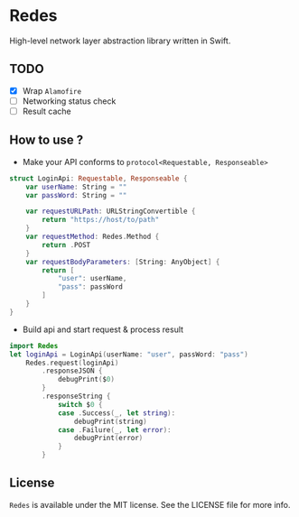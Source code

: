 # Redes

High-level network layer abstraction library written in Swift.

## TODO

- [x] Wrap `Alamofire`
- [ ] Networking status check
- [ ] Result cache

## How to use ?

- Make your API conforms to `protocol<Requestable, Responseable>`

``` swift
struct LoginApi: Requestable, Responseable {
    var userName: String = ""
    var passWord: String = ""

    var requestURLPath: URLStringConvertible {
        return "https://host/to/path"
    }
    var requestMethod: Redes.Method {
        return .POST
    }
    var requestBodyParameters: [String: AnyObject] {
        return [
            "user": userName,
            "pass": passWord
        ]
    }
}
```

- Build api and start request & process result

``` swift
import Redes
let loginApi = LoginApi(userName: "user", passWord: "pass")
    Redes.request(loginApi)
        .responseJSON {
            debugPrint($0)
        }
        .responseString {
            switch $0 {
            case .Success(_, let string):
                debugPrint(string)
            case .Failure(_, let error):
                debugPrint(error)
            }
        }
```

## License

`Redes` is available under the MIT license. See the LICENSE file for more info.